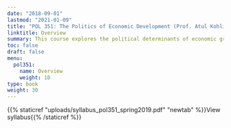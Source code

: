 ```yaml
---
date: "2018-09-01"
lastmod: "2021-01-09"
title: "POL 351: The Politics of Economic Development (Prof. Atul Kohli)"
linktitle: Overview
summary: This course explores the political determinants of economic growth, around the question of why some regions of the developing world been more successful at industrialization and poverty alleviation than others, with in-depth analysis of cases in Asia, Africa and Latin America. I was teaching assistant for two sections. Students' evaluations average 4.75/5.
toc: false
draft: false
menu:
  pol351:
    name: Overview
    weight: 10
type: book
weight: 30
---
```



{{% staticref "uploads/syllabus_pol351_spring2019.pdf" "newtab" %}}View syllabus{{% /staticref %}}